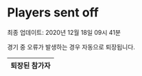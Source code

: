 # Players sent off
최종 업데이트: 2020년 12월 18일 09시 41분


경기 중 오류가 발생하는 경우 자동으로 퇴장됩니다.


| 퇴장된 참가자 |
|:---:|